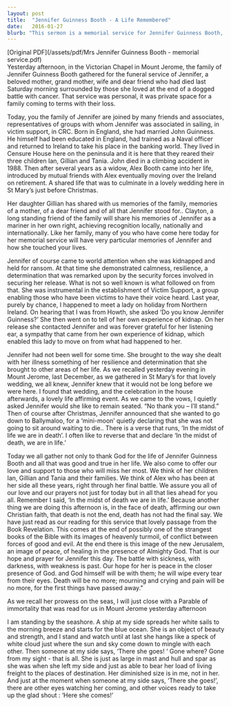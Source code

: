 ```yaml
---
layout: post
title:  "Jennifer Guinness Booth - A Life Remembered"
date:   2016-01-27
blurb: "This sermon is a memorial service for Jennifer Guinness Booth, a beloved mother, grandmother, wife, and friend. It highlights her resilience and determination, particularly during her kidnapping ordeal and her battle with cancer. Jennifer's contributions to Victim Support and her impact on the lives of many are also acknowledged. The sermon ends with a hopeful message about life, death, and the Christian faith."
---
```

[Original PDF](/assets/pdf/Mrs Jennifer Guinness Booth - memorial service.pdf)    
Yesterday afternoon, in the Victorian Chapel in Mount Jerome, the family of Jennifer Guinness Booth gathered for the funeral service of Jennifer, a beloved mother, grand mother, wife and dear friend who had died last Saturday morning surrounded by those she loved at the end of a dogged battle with cancer. That service was personal, it was private space for a family coming to terms with their loss.

Today, you the family of Jennifer are joined by many friends and associates, representatives of groups with whom Jennifer was associated in sailing, in victim support, in CRC. Born in England, she had married John Guinness. He himself had been educated in England, had trained as a Naval officer and returned to Ireland to take his place in the banking world. They lived in Censure House here on the peninsula and it is here that they reared their three children Ian, Gillian and Tania. John died in a climbing accident in 1988. Then after several years as a widow, Alex Booth came into her life, introduced by mutual friends with Alex eventually moving over the Ireland on retirement. A shared life that was to culminate in a lovely wedding here in St Mary’s just before Christmas.

Her daughter Gillian has shared with us memories of the family, memories of a mother, of a dear friend and of all that Jennifer stood for.. Clayton, a long standing friend of the family will share his memories of Jennifer as a mariner in her own right, achieving recognition locally, nationally and internationally. Like her family, many of you who have come here today for her memorial service will have very particular memories of Jennifer and how she touched your lives.

Jennifer of course came to world attention when she was kidnapped and held for ransom. At that time she demonstrated calmness, resilience, a determination that was remarked upon by the security forces involved in securing her release. What is not so well known is what followed on from that. She was instrumental in the establishment of Victim Support, a group enabling those who have been victims to have their voice heard. Last year, purely by chance, I happened to meet a lady on holiday from Northern Ireland. On hearing that I was from Howth, she asked ‘Do you know Jennifer Guinness?’ She then went on to tell of her own experience of kidnap. On her release she contacted Jennifer and was forever grateful for her listening ear, a sympathy that came from her own experience of kidnap, which enabled this lady to move on from what had happened to her.

Jennifer had not been well for some time. She brought to the way she dealt with her illness something of her resilience and determination that she brought to other areas of her life. As we recalled yesterday evening in Mount Jerome, last December, as we gathered in St Mary’s for that lovely wedding, we all knew, Jennifer knew that it would not be long before we were here. I found that wedding, and the celebration in the house afterwards, a lovely life affirming event. As we came to the vows, I quietly asked Jennifer would she like to remain seated. “No thank you – I’ll stand.” Then of course after Christmas, Jennifer announced that she wanted to go down to Ballymaloo, for a ‘mini-moon’ quietly declaring that she was not going to sit around waiting to die.. There is a verse that runs, ‘In the midst of life we are in death’. I often like to reverse that and declare ‘In the midst of death, we are in life.’

Today we all gather not only to thank God for the life of Jennifer Guinness Booth and all that was good and true in her life. We also come to offer our love and support to those who will miss her most. We think of her children Ian, Gillian and Tania and their families. We think of Alex who has been at her side all these years, right through her final battle. We assure you all of our love and our prayers not just for today but in all that lies ahead for you all. Remember I said, ‘In the midst of death we are in life.’ Because another thing we are doing this afternoon is, in the face of death, affirming our own Christian faith, that death is not the end, death has not had the final say. We have just read as our reading for this service that lovely passage from the Book Revelation. This comes at the end of possibly one of the strangest books of the Bible with its images of heavenly turmoil, of conflict between forces of good and evil. At the end there is this image of the new Jerusalem, an image of peace, of healing in the presence of Almighty God. That is our hope and prayer for Jennifer this day. The battle with sickness, with darkness, with weakness is past. Our hope for her is peace in the closer presence of God. and God himself will be with them; he will wipe every tear from their eyes. Death will be no more; mourning and crying and pain will be no more, for the first things have passed away."

As we recall her prowess on the seas, I will just close with a Parable of immortality that was read for us in Mount Jerome yesterday afternoon

I am standing by the seashore.
A ship at my side spreads her white sails to the morning breeze and starts for the blue ocean.
She is an object of beauty and strength, and I stand and watch until at last she hangs like a speck of white cloud just where the sun and sky come down to mingle with each other.
Then someone at my side says, ‘There she goes! ‘ Gone where? Gone from my sight - that is all.
She is just as large in mast and hull and spar as she was when she left my side and just as able to bear her load of living freight to the places of destination.
Her diminished size is in me, not in her.
And just at the moment when someone at my side says, ‘There she goes!’, there are other eyes watching her coming, and other voices ready to take up the glad shout :
‘Here she comes!’
